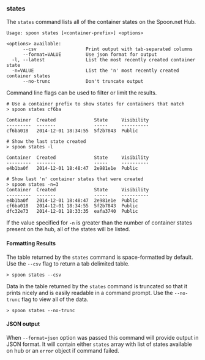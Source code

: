 ### states

The `states` command lists all of the container states on the Spoon.net Hub.  

```
Usage: spoon states [<container-prefix>] <options>

<options> available:
      --csv                  Print output with tab-separated columns
      --format=VALUE         Use json format for output
  -l, --latest               List the most recently created container state
  -n=VALUE                   List the 'n' most recently created container states
      --no-trunc             Don't truncate output
```

Command line flags can be used to filter or limit the results. 

```
# Use a container prefix to show states for containers that match
> spoon states cf6ba

Container  Created              State     Visibility
---------  -------              -----     ----------
cf6ba018   2014-12-01 18:34:55  5f2b7843  Public

# Show the last state created
> spoon states -l

Container  Created              State     Visibility
---------  -------              -----     ----------
e4b1ba0f   2014-12-01 18:48:47  2e981e1e  Public

# Show last 'n' container states that were created
> spoon states -n=3
Container  Created              State     Visibility
---------  -------              -----     ----------
e4b1ba0f   2014-12-01 18:48:47  2e981e1e  Public
cf6ba018   2014-12-01 18:34:55  5f2b7843  Public
dfc32e73   2014-12-01 18:33:35  eafa3740  Public
```

If the value specified for `-n` is greater than the number of container states present on the hub, all of the states will be listed. 

#### Formatting Results

The table returned by the `states` command is space-formatted by default. Use the `--csv` flag to return a tab delimited table. 

```
> spoon states --csv
```

Data in the table returned by the `states` command is truncated so that it prints nicely and is easily readable in a command prompt. Use the `--no-trunc` flag to view all of the data. 

```
> spoon states --no-trunc
```

#### JSON output

When `--format=json` option was passed this command will provide output in JSON format. It will contain either `states` array with list of states available on hub or an `error` object if command failed.